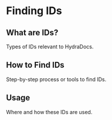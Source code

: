 # Finding IDs

## What are IDs?
Types of IDs relevant to HydraDocs.

## How to Find IDs
Step-by-step process or tools to find IDs.

## Usage
Where and how these IDs are used.
